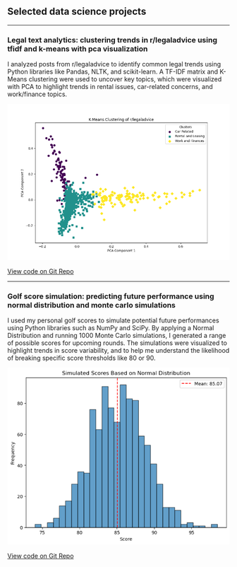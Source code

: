 ## Selected data science projects

---

### Legal text analytics: clustering trends in r/legaladvice using tfidf and k-means with pca visualization
I analyzed posts from r/legaladvice to identify common legal trends using Python libraries like Pandas, NLTK, and scikit-learn. A TF-IDF matrix and K-Means clustering were used to uncover key topics, which were visualized with PCA to highlight trends in rental issues, car-related concerns, and work/finance topics.

<img src="images/legal_clusters.png?raw=true" />

[View code on Git Repo](https://github.com/deankolk/r-legaladvice-text-analytics-project)

---

### Golf score simulation: predicting future performance using normal distribution and monte carlo simulations
I used my personal golf scores to simulate potential future performances using Python libraries such as NumPy and SciPy. By applying a Normal Distribution and running 1000 Monte Carlo simulations, I generated a range of possible scores for upcoming rounds. The simulations were visualized to highlight trends in score variability, and to help me understand the likelihood of breaking specific score thresholds like 80 or 90.

<img src="images/scores_hist.png?raw=true" />

[View code on Git Repo](https://github.com/deankolk/golf-score-simulation-)



